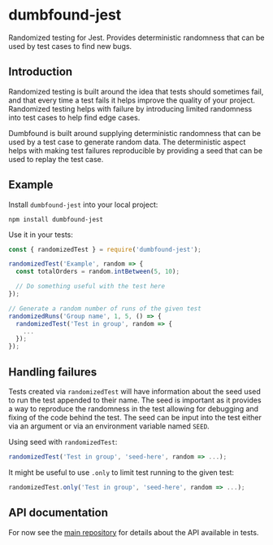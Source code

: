 # dumbfound-jest

Randomized testing for Jest. Provides deterministic randomness that can be
used by test cases to find new bugs.

## Introduction

Randomized testing is built around the idea that tests should sometimes fail,
and that every time a test fails it helps improve the quality of your project.
Randomized testing helps with failure by introducing limited randomness into
test cases to help find edge cases.

Dumbfound is built around supplying deterministic randomness that can be used
by a test case to generate random data. The deterministic aspect helps with
making test failures reproducible by providing a seed that can be used to
replay the test case.

## Example

Install `dumbfound-jest` into your local project:

```
npm install dumbfound-jest
```

Use it in your tests:

```javascript
const { randomizedTest } = require('dumbfound-jest');

randomizedTest('Example', random => {
  const totalOrders = random.intBetween(5, 10);

  // Do something useful with the test here
});

// Generate a random number of runs of the given test
randomizedRuns('Group name', 1, 5, () => {
  randomizedTest('Test in group', random => {
    ...
  });
});
```

## Handling failures

Tests created via `randomizedTest` will have information about the seed used
to run the test appended to their name. The seed is important as it provides
a way to reproduce the randomness in the test allowing for debugging and fixing
of the code behind the test. The seed can be input into the test either via an
argument or via an environment variable named `SEED`.

Using seed with `randomizedTest`:

```javascript
randomizedTest('Test in group', 'seed-here', random => ...);
```

It might be useful to use `.only` to limit test running to the given test:

```javascript
randomizedTest.only('Test in group', 'seed-here', random => ...);
```

## API documentation

For now see the [main repository][repo] for details about the API available
in tests.

[repo]: https://github.com/aholstenson/dumbfound/
